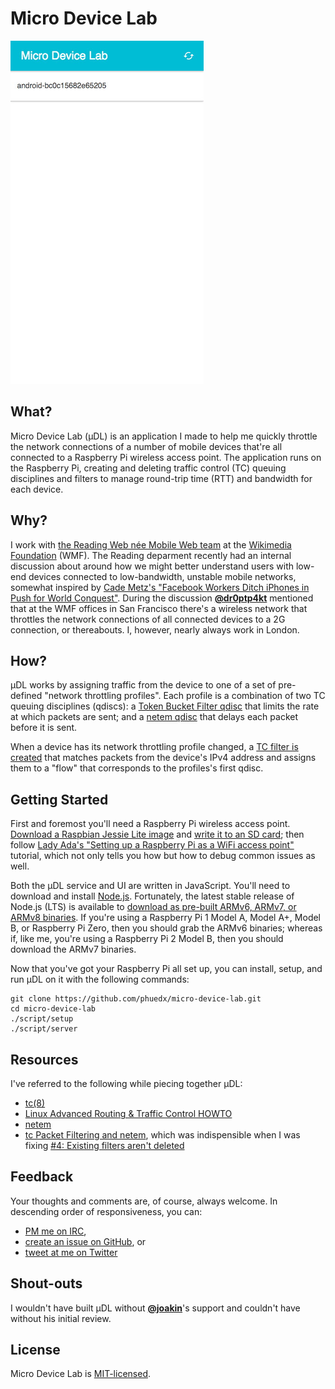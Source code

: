 # Micro Device Lab

![An animated gif is worth a thousand words](./README.gif)

## What?

Micro Device Lab (µDL) is an application I made to help me quickly throttle the network connections of a number of mobile devices that're all connected to a Raspberry Pi wireless access point. The application runs on the Raspberry Pi, creating and deleting traffic control (TC) queuing disciplines and filters to manage round-trip time (RTT) and bandwidth for each device.

## Why?

I work with [the Reading Web née Mobile Web team](https://www.mediawiki.org/wiki/Reading/Web) at the [Wikimedia Foundation](https://wikimediafoundation.org) (WMF). The Reading deparment recently had an internal discussion about around how we might better understand users with low-end devices connected to low-bandwidth, unstable mobile networks, somewhat inspired by [Cade Metz's "Facebook Workers Ditch iPhones in Push for World Conquest"](http://www.wired.com/2015/10/facebook-workers-ditch-iphones-in-push-for-world-conquest/). During the discussion [**@dr0ptp4kt**](https://github.com/dr0ptp4kt) mentioned that at the WMF offices in San Francisco there's a wireless network that throttles the network connections of all connected devices to a 2G connection, or thereabouts. I, however, nearly always work in London.

## How?

µDL works by assigning traffic from the device to one of a set of pre-defined "network throttling profiles". Each profile is a combination of two TC queuing disciplines (qdiscs): a [Token Bucket Filter qdisc](http://lartc.org/howto/lartc.qdisc.classless.html#AEN690) that limits the rate at which packets are sent; and a [netem qdisc](http://www.linuxfoundation.org/collaborate/workgroups/networking/netem) that delays each packet before it is sent.

When a device has its network throttling profile changed, a [TC filter is created](http://lartc.org/howto/lartc.qdisc.filters.html) that matches packets from the device's IPv4 address and assigns them to a "flow" that corresponds to the profiles's first qdisc.

## Getting Started

First and foremost you'll need a Raspberry Pi wireless access point. [Download a Raspbian Jessie Lite image](https://www.raspberrypi.org/downloads/raspbian/) and [write it to an SD card](https://www.raspberrypi.org/documentation/installation/installing-images/); then follow [Lady Ada's "Setting up a Raspberry Pi as a WiFi access point"](https://learn.adafruit.com/setting-up-a-raspberry-pi-as-a-wifi-access-point) tutorial, which not only tells you how but how to debug common issues as well.

Both the µDL service and UI are written in JavaScript. You'll need to download and install [Node.js](https://nodejs.org). Fortunately, the latest stable release of Node.js (LTS) is available to [download as pre-built ARMv6, ARMv7, or ARMv8 binaries](https://nodejs.org/en/download/). If you're using a Raspberry Pi 1 Model A, Model A+, Model B, or Raspberry Pi Zero, then you should grab the ARMv6 binaries; whereas if, like me, you're using a Raspberry Pi 2 Model B, then you should download the ARMv7 binaries.

Now that you've got your Raspberry Pi all set up, you can install, setup, and run µDL on it with the following commands:

    git clone https://github.com/phuedx/micro-device-lab.git
    cd micro-device-lab
    ./script/setup
    ./script/server

## Resources

I've referred to the following while piecing together µDL:

* [tc(8)](http://man7.org/linux/man-pages/man8/tc.8.html)
* [Linux Advanced Routing & Traffic Control HOWTO](http://lartc.org/howto/index.html)
* [netem](http://www.linuxfoundation.org/collaborate/workgroups/networking/netem)
* [tc Packet Filtering and netem](http://tcn.hypert.net/tcmanual.pdf), which was indispensible when I was fixing [#4: Existing filters aren't deleted](https://github.com/phuedx/micro-device-lab/issues/4)

## Feedback

Your thoughts and comments are, of course, always welcome. In descending order of responsiveness, you can:

* [PM me on IRC](https://webchat.freenode.net/),
* [create an issue on GitHub](https://github.com/phuedx/micro-device-lab/issues/new), or
* [tweet at me on Twitter](https://twitter.com/phuedx)

## Shout-outs

I wouldn't have built µDL without [**@joakin**](https://github.com/joakin)'s support and couldn't have without his initial review.

## License

Micro Device Lab is [MIT-licensed](./LICENSE).
